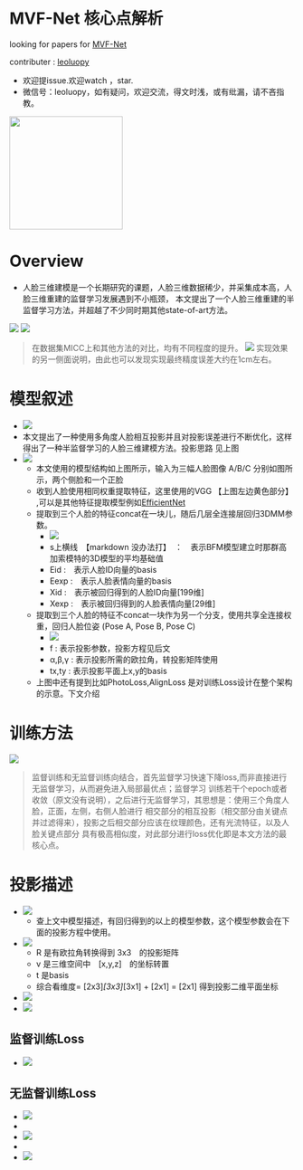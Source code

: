 

# MVF-Net 核心点解析

looking for papers for [MVF-Net](https://arxiv.org/abs/1904.04473)

contributer : [leoluopy](https://github.com/leoluopy)

+ 欢迎提issue.欢迎watch ，star.
+ 微信号：leoluopy，如有疑问，欢迎交流，得文时浅，或有纰漏，请不吝指教。

<img width="200" height="200" src="https://github.com/leoluopy/paper_discussing/blob/master/wechat_id.jpeg"/>


# Overview
+ 人脸三维建模是一个长期研究的课题，人脸三维数据稀少，并采集成本高，人脸三维重建的监督学习发展遇到不小瓶颈，
本文提出了一个人脸三维重建的半监督学习方法，并超越了不少同时期其他state-of-art方法。

![](./result.png)
![](./metricError.png)
> 在数据集MICC上和其他方法的对比，均有不同程度的提升。
![](./compare.png)
> 实现效果的另一侧面说明，由此也可以发现实现最终精度误差大约在1cm左右。


# 模型叙述
+ ![](./core_idea.png)
+  本文提出了一种使用多角度人脸相互投影并且对投影误差进行不断优化，这样得出了一种半监督学习的人脸三维建模方法。投影思路
见上图
+ ![](./model_struct.png)
    + 本文使用的模型结构如上图所示，输入为三幅人脸图像 A/B/C 分别如图所示，两个侧脸和一个正脸
    + 收到人脸使用相同权重提取特征，这里使用的VGG  【上图左边黄色部分】 ,可以是其他特征提取模型例如[EfficientNet](https://github.com/leoluopy/paper_discussing/blob/master/general/efficientNet/efficientNet.md)
    + 提取到三个人脸的特征concat在一块儿，随后几层全连接层回归3DMM参数。
        + ![](./3dmm_equation.png) 
        + s上横线　【markdown 没办法打】　：　表示BFM模型建立时那群高加索模特的3D模型的平均基础值 
        + Eid :　表示人脸ID向量的basis
        + Eexp :　表示人脸表情向量的basis
        + Xid :　表示被回归得到的人脸ID向量[199维]
        + Xexp :　表示被回归得到的人脸表情向量[29维]
    + 提取到三个人脸的特征不concat一块作为另一个分支，使用共享全连接权重，回归人脸位姿 (Pose A, Pose B, Pose C)
        + ![](./project_parameter.png)
        + f : 表示投影参数，投影方程见后文
        + α,β,γ : 表示投影所需的欧拉角，转投影矩阵使用
        + tx,ty : 表示投影平面上x,y的basis
    + 上图中还有提到比如PhotoLoss,AlignLoss 是对训练Loss设计在整个架构的示意。下文介绍



# 训练方法
![](./core_idea.png)
> 监督训练和无监督训练向结合，首先监督学习快速下降loss,而非直接进行无监督学习，从而避免进入局部最优点；监督学习
训练若干个epoch或者收敛（原文没有说明），之后进行无监督学习，其思想是：使用三个角度人脸，正面，左侧，右侧人脸进行
相交部分的相互投影（相交部分由关键点并过滤得来），投影之后相交部分应该在纹理颜色，还有光流特征，以及人脸关键点部分
具有极高相似度，对此部分进行loss优化即是本文方法的最核心点。

# 投影描述
+ ![](./project_parameter.png)
    + 查上文中模型描述，有回归得到的以上的模型参数，这个模型参数会在下面的投影方程中使用。
+ ![](./project_equation.png)
    + R 是有欧拉角转换得到 3x3　的投影矩阵
    + v 是三维空间中　[x,y,z]　的坐标转置
    + t 是basis
    + 综合看维度= [2x3]*[3x3]*[3x1] + [2x1] = [2x1] 得到投影二维平面坐标
+ ![](./prjection_AB.png)
+ ![](./prjectionAB2.png)

## 监督训练Loss
+ ![](./superviseLoss.png)

## 无监督训练Loss
+ ![](./photoLoss.png)
+
+ ![](./flowLoss.png)
+
+ ![](./unsuperviseLoss.png)





